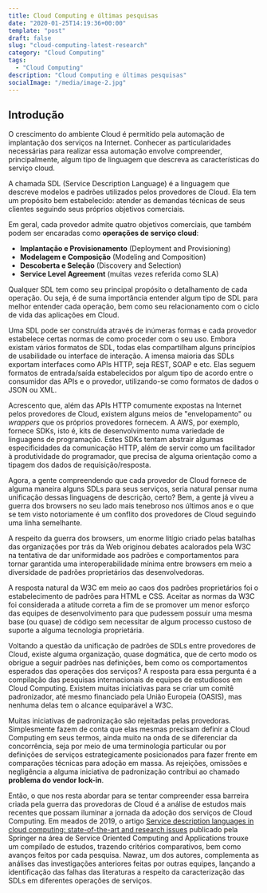 ```yaml
---
title: Cloud Computing e últimas pesquisas
date: "2020-01-25T14:19:36+00:00"
template: "post"
draft: false
slug: "cloud-computing-latest-research"
category: "Cloud Computing"
tags:
  - "Cloud Computing"
description: "Cloud Computing e últimas pesquisas"
socialImage: "/media/image-2.jpg"
---
```


## Introdução

O crescimento do ambiente Cloud é permitido pela automação de implantação dos 
serviços na Internet. Conhecer as particularidades necessárias para realizar
essa automação envolve compreender, principalmente, algum tipo de linguagem
que descreva as características do serviço cloud.

A chamada SDL (Service Description Language) é a linguagem que descreve
modelos e padrões utilizados pelos provedores de Cloud. Ela tem um propósito
bem estabelecido: atender as demandas técnicas de seus clientes seguindo
seus próprios objetivos comerciais.

Em geral, cada provedor admite quatro objetivos comerciais, que também
podem ser encaradas como **operações de serviço cloud**:

- **Implantação e Provisionamento** (Deployment and Provisioning)
- **Modelagem e Composição** (Modeling and Composition)
- **Descoberta e Seleção** (Discovery and Selection)
- **Service Level Agreement** (muitas vezes referida como SLA)

Qualquer SDL tem como seu principal propósito o detalhamento de cada
operação. Ou seja, é de suma importância entender algum tipo de SDL
para melhor entender cada operação, bem como seu relacionamento
com o ciclo de vida das aplicações em Cloud.

Uma SDL pode ser construída através de inúmeras formas e cada
provedor estabelece certas normas de como proceder com o seu uso.
Embora existam vários formatos de SDL, todas elas compartilham alguns
princípios de usabilidade ou interface de interação. A imensa maioria 
das SDLs exportam interfaces como APIs HTTP, seja REST, SOAP e etc. Elas 
seguem formatos de entrada/saída estabelecidos por algum tipo de acordo
entre o consumidor das APIs e o provedor, utilizando-se como formatos de dados
o JSON ou XML.

Acrescento que, além das APIs HTTP comumente expostas na Internet pelos
provedores de Cloud, existem alguns meios de "envelopamento" ou *wrappers*
que os próprios provedores fornecem. A AWS, por exemplo, fornece SDKs,
isto é, kits de desenvolvimento numa variedade de linguagens de programação.
Estes SDKs tentam abstrair algumas especificidades da comunicação HTTP,
além de servir como um facilitador à produtividade do programador,
que precisa de alguma orientação como a tipagem dos dados de 
requisição/resposta.

Agora, a gente compreendendo que cada provedor de Cloud fornece de alguma
maneira alguns SDLs para seus serviços, seria natural pensar numa
unificação dessas linguagens de descrição, certo? Bem, a gente
já viveu a guerra dos browsers no seu lado mais tenebroso nos últimos anos
e o que se tem visto notoriamente é um conflito dos provedores de Cloud seguindo 
uma linha semelhante.

A respeito da guerra dos browsers, um enorme litígio criado pelas batalhas 
das organizações por trás da Web originou debates acalorados pela W3C na 
tentativa de dar uniformidade aos padrões e comportamentos para 
tornar garantida uma interoperabilidade mínima entre browsers em meio
a diversidade de padrões proprietários das desenvolvedoras.

A resposta natural da W3C em meio ao caos dos padrões proprietários foi
o estabelecimento de padrões para HTML e CSS. Aceitar as normas da W3C
foi considerada a atitude correta a fim de se promover um menor esforço das
equipes de desenvolvimento para que pudessem possuir uma mesma base (ou quase)
de código sem necessitar de algum processo custoso de suporte a alguma
tecnologia proprietária.

Voltando a questão da unificação de padrões de SDLs entre provedores de Cloud,
existe alguma organização, quase dogmática, que de certo modo os obrigue 
a seguir padrões nas definições, bem como os comportamentos esperados
das operações dos serviços? A resposta para essa pergunta é a compilação das
pesquisas internacionais de equipes de estudiosos em Cloud Computing. Existem
muitas iniciativas para se criar um comitê padronizador, até mesmo
financiado pela União Europeia (OASIS), mas nenhuma delas tem o alcance 
equiparável a W3C.

Muitas iniciativas de padronização são rejeitadas pelas provedoras. 
Simplesmente fazem de conta que elas mesmas precisam definir a Cloud
Computing em seus termos, ainda muito na onda de se diferenciar
da concorrência, seja por meio de uma terminologia particular ou por
definições de serviços estrategicamente posicionados para fazer
frente em comparações técnicas para adoção em massa. As rejeições, omissões
e negligência a alguma iniciativa de padronização contribui ao chamado
**problema do vendor lock-in**.

Então, o que nos resta abordar para se tentar compreender essa barreira
criada pela guerra das provedoras de Cloud é a análise de estudos mais
recentes que possam iluminar a jornada da adoção dos serviços de Cloud
Computing. Em meados de 2019, o artigo [Service description languages in cloud computing: state-of-the-art
and research issues](https://doi.org/10.1007/s11761-019-00263-z) 
publicado pela Springer na área de Service Oriented Computing and Applications
trouxe um compilado de estudos, trazendo critérios comparativos, bem como
avanços feitos por cada pesquisa. Nawaz, um dos autores, complementa as
análises das investigações anteriores feitas por outras equipes, 
lançando a identificação das falhas das literaturas a respeito da 
caracterização das SDLs em diferentes operações de serviços.